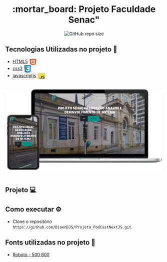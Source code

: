 <h1 align="center">:mortar_board: Projeto Faculdade Senac"</h1>

<p align="center">
    <img alt="GitHub repo size" src="https://img.shields.io/github/repo-size/DioenDJS/Projeto_Senac_Faculdade" >
</p>


## Tecnologias Utilizadas no projeto :construction:

- [HTML5](https://nodejs.org/en/) <img align="center" alt="Diovane-Linkedin" height="20" width="25" src="https://raw.githubusercontent.com/devicons/devicon/master/icons/html5/html5-original.svg" style="max-width:100%;" />
- [css3]() <img align="center" alt="Diovane-Linkedin" height="25" width="25" src="https://raw.githubusercontent.com/devicons/devicon/master/icons/css3/css3-original.svg" style="max-width:100%;" />
- [javascriptjs](https://nodejs.org/en/) <img align="center" alt="Diovane-Linkedin" height="20" width="25" src="https://raw.githubusercontent.com/devicons/devicon/master/icons/javascript/javascript-original.svg" style="max-width:100%;" />

<br />

<img src="img/PLayout.png" alt="layout pagina" />

## Projeto :computer:


## Como executar :gear:

- Clone o repositório `https://github.com/DioenDJS/Projeto_PodCastNextJS.git`.


## Fonts utilizadas no projeto :page_with_curl:


- [Roboto - 500 600]()




